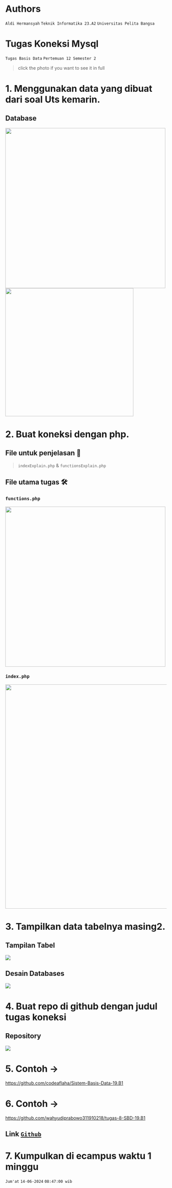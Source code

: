 # Authors
`Aldi Hermansyah`
`Teknik Informatika 23.A2`
`Universitas Pelita Bangsa`

# Tugas Koneksi Mysql
`Tugas Basis Data`
`Pertemuan 12 Semester 2`
> click the photo if you want to see it in full

# 1. Menggunakan data yang dibuat dari soal Uts kemarin.
  ## Database
  <img src="P12 - 1 database aldihermansyah312310200.png" width="500" img> <img src="P12 - 2 database aldihermansyah312310200.png" width="400" img>
  
# 2. Buat koneksi dengan php.
  ## File untuk penjelasan 📝
  > `indexExplain.php` & `functionsExplain.php`
  
  ## File utama tugas 🛠
  ### `functions.php`
  <img src="P12 - php functions.png" width="500" img>

  ### `index.php`
  <img src="P12 - php index.png" width="700" img>
  
# 3. Tampilkan data tabelnya masing2.
  ## Tampilan Tabel
  <img src="P12 - hasil tabel.png" img>

  ## Desain Databases
  <img src="P12 - desain databases.png" img>
  
# 4. Buat repo di github dengan judul tugas koneksi
  ## Repository
  <img src="P12 - repository.png" img>
  
# 5. Contoh ->
https://github.com/codeaflaha/Sistem-Basis-Data-19.B1

# 6. Contoh ->
https://github.com/wahyudiprabowo311910218/tugas-8-SBD-19.B1
  ## Link <a href="https://github.com/miya3333/TugasKoneksiMysql">`Github`</a>
  
# 7. Kumpulkan di ecampus waktu 1 minggu
`Jum'at` `14-06-2024` `08:47:00 wib`